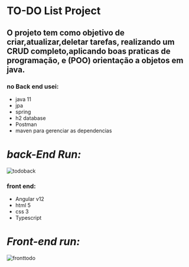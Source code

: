 # TO-DO List Project
## O projeto tem como objetivo de criar,atualizar,deletar tarefas, realizando um CRUD completo,aplicando boas praticas de programação, e (POO) orientação a objetos em java.

### no Back end usei:
* java 11
* jpa
* spring
* h2 database
* Postman
* maven para gerenciar as dependencias

# *back-End Run:*
![todoback](https://user-images.githubusercontent.com/83510729/144042614-44050f8b-a08b-4d1c-815c-4ccc3b22efa3.png)




### front end:
* Angular v12
* html 5
* css 3
* Typescript
# *Front-end run:*
![fronttodo](https://user-images.githubusercontent.com/83510729/144042524-45dcfb8e-aead-43b1-b754-a3fd9c33128d.png)

